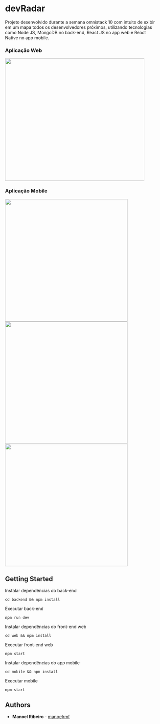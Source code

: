 # devRadar
Projeto desenvolvido durante a semana omnistack 10 com intuito de exibir em um mapa todos os desenvolvedores próximos, utilizando tecnologias como Node JS, MongoDB no back-end, React JS no app web e React Native no app mobile.

### Aplicação Web
<img src="https://user-images.githubusercontent.com/28743763/79703531-c45cd900-8282-11ea-9d0d-1ad0203ed6e1.png" 
width="95%" height="400px"
/> 

### Aplicação Mobile
<img src="https://user-images.githubusercontent.com/28743763/79816301-52a38e80-8359-11ea-8faf-47bd7353f9e0.jpeg" 
height="400px"
/> 
<img src="https://user-images.githubusercontent.com/28743763/79816305-5505e880-8359-11ea-8bf1-88ea281c0650.jpeg" 
height="400px"
/> 
<img src="https://user-images.githubusercontent.com/28743763/79816311-57684280-8359-11ea-963f-b7faeb818452.jpeg" 
height="400px"
/> 


## Getting Started

Instalar dependências do back-end

```
cd backend && npm install
```

Executar back-end

```
npm run dev
```
Instalar dependências do front-end web

```
cd web && npm install
```

Executar front-end web

```
npm start
```
Instalar dependências do app mobile

```
cd mobile && npm install
```

Executar mobile

```
npm start
```

## Authors

* **Manoel Ribeiro** - [manoelrmf](https://github.com/manoelrmf)
